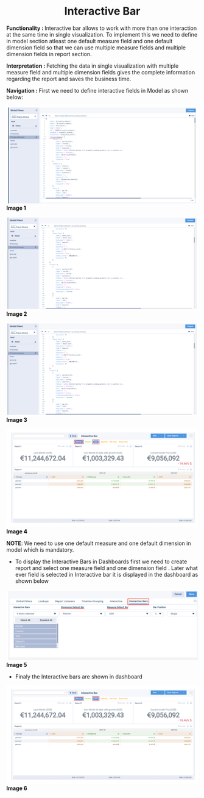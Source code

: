 <h1><center>Interactive Bar</center> </h1>

<b> Functionality :  </b> Interactive bar allows to work with more than one interaction at the same time in single visualization. To implement this we need to define in model section atleast one default measure field and one default dimension field so that we can use multiple measure fields and multiple dimension fields in report section.

  

<b> Interpretation :  </b> Fetching the data in single visualization with multiple measure field and multiple dimension fields gives the complete information regarding the report and saves the business time.

  

<b> Navigation :  </b> First we need to define interactive fields in Model as shown below:


![enter image description here](https://github.com/surifirstpin/AcuBI_Technical_Documents/blob/master/images/IB1.png?raw=true)
<b><font color = "Black" >Image 1 </font></b>


![enter image description here](https://github.com/surifirstpin/AcuBI_Technical_Documents/blob/master/images/IB3.png?raw=true)
<b><font color = "Black" >Image 2 </font></b>



![enter image description here](https://github.com/surifirstpin/AcuBI_Technical_Documents/blob/master/images/IB3.png?raw=true)
<b><font color = "Black" >Image 3 </font></b>


![enter image description here](https://github.com/surifirstpin/AcuBI_Technical_Documents/blob/master/images/IB6.png?raw=true)
<b><font color = "Black" >Image 4 </font></b>

  

**NOTE**: We need to use one default measure and one default dimension in model which is mandatory.

-   To display the Interactive Bars in Dashboards first we need to create report and select one measure field and one dimension field . Later what ever field is selected in Interactive bar it is displayed in the dashboard as shown below

![enter image description here](https://github.com/surifirstpin/AcuBI_Technical_Documents/blob/master/images/IB5.png?raw=true)
<b><font color = "Black" >Image 5 </font></b>




  

-   Finaly the Interactive bars are shown in dashboard

![enter image description here](https://github.com/surifirstpin/AcuBI_Technical_Documents/blob/master/images/IB6.png?raw=true)
<b><font color = "Black" >Image 6 </font></b>

<!--stackedit_data:
eyJoaXN0b3J5IjpbLTYxMzAxMzk3NywyMDY4MjI0OTM2XX0=
-->